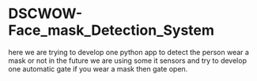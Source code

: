 # DSCWOW-Face_mask_Detection_System
here we are trying to develop one python app to detect the person wear a mask or not in the future we are using some it sensors and try to develop one automatic gate if you wear a mask then gate open.
